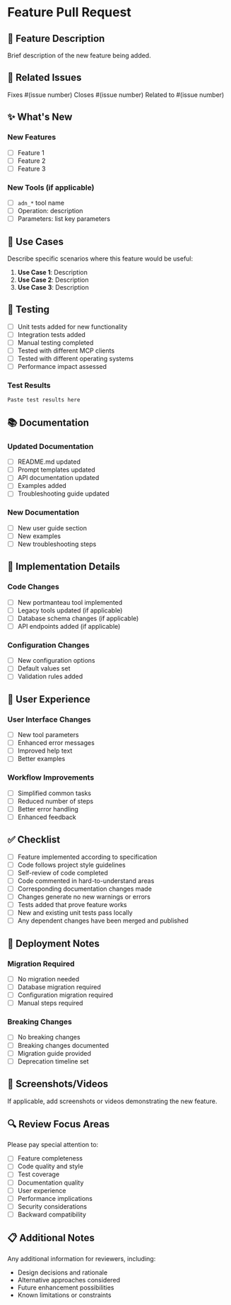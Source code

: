 # Feature Pull Request

## 🚀 Feature Description
Brief description of the new feature being added.

## 🔗 Related Issues
Fixes #(issue number)
Closes #(issue number)
Related to #(issue number)

## ✨ What's New
### New Features
- [ ] Feature 1
- [ ] Feature 2
- [ ] Feature 3

### New Tools (if applicable)
- [ ] `adn_*` tool name
- [ ] Operation: description
- [ ] Parameters: list key parameters

## 🎯 Use Cases
Describe specific scenarios where this feature would be useful:
1. **Use Case 1**: Description
2. **Use Case 2**: Description
3. **Use Case 3**: Description

## 🧪 Testing
- [ ] Unit tests added for new functionality
- [ ] Integration tests added
- [ ] Manual testing completed
- [ ] Tested with different MCP clients
- [ ] Tested with different operating systems
- [ ] Performance impact assessed

### Test Results
```
Paste test results here
```

## 📚 Documentation
### Updated Documentation
- [ ] README.md updated
- [ ] Prompt templates updated
- [ ] API documentation updated
- [ ] Examples added
- [ ] Troubleshooting guide updated

### New Documentation
- [ ] New user guide section
- [ ] New examples
- [ ] New troubleshooting steps

## 🔧 Implementation Details
### Code Changes
- [ ] New portmanteau tool implemented
- [ ] Legacy tools updated (if applicable)
- [ ] Database schema changes (if applicable)
- [ ] API endpoints added (if applicable)

### Configuration Changes
- [ ] New configuration options
- [ ] Default values set
- [ ] Validation rules added

## 🎯 User Experience
### User Interface Changes
- [ ] New tool parameters
- [ ] Enhanced error messages
- [ ] Improved help text
- [ ] Better examples

### Workflow Improvements
- [ ] Simplified common tasks
- [ ] Reduced number of steps
- [ ] Better error handling
- [ ] Enhanced feedback

## ✅ Checklist
- [ ] Feature implemented according to specification
- [ ] Code follows project style guidelines
- [ ] Self-review of code completed
- [ ] Code commented in hard-to-understand areas
- [ ] Corresponding documentation changes made
- [ ] Changes generate no new warnings or errors
- [ ] Tests added that prove feature works
- [ ] New and existing unit tests pass locally
- [ ] Any dependent changes have been merged and published

## 🚀 Deployment Notes
### Migration Required
- [ ] No migration needed
- [ ] Database migration required
- [ ] Configuration migration required
- [ ] Manual steps required

### Breaking Changes
- [ ] No breaking changes
- [ ] Breaking changes documented
- [ ] Migration guide provided
- [ ] Deprecation timeline set

## 📸 Screenshots/Videos
If applicable, add screenshots or videos demonstrating the new feature.

## 🔍 Review Focus Areas
Please pay special attention to:
- [ ] Feature completeness
- [ ] Code quality and style
- [ ] Test coverage
- [ ] Documentation quality
- [ ] User experience
- [ ] Performance implications
- [ ] Security considerations
- [ ] Backward compatibility

## 📋 Additional Notes
Any additional information for reviewers, including:
- Design decisions and rationale
- Alternative approaches considered
- Future enhancement possibilities
- Known limitations or constraints

